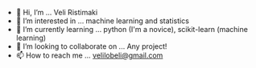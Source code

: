- 👋 Hi, I’m ... Veli Ristimaki
- 👀 I’m interested in ... machine learning and statistics
- 🌱 I’m currently learning ... python (I'm a novice), scikit-learn (machine learning)
- 💞️ I’m looking to collaborate on ... Any project!
- 📫 How to reach me ... velilobeli@gmail.com

<!---
mastervel/mastervel is a ✨ special ✨ repository because its `README.md` (this file) appears on your GitHub profile.
You can click the Preview link to take a look at your changes.
--->
